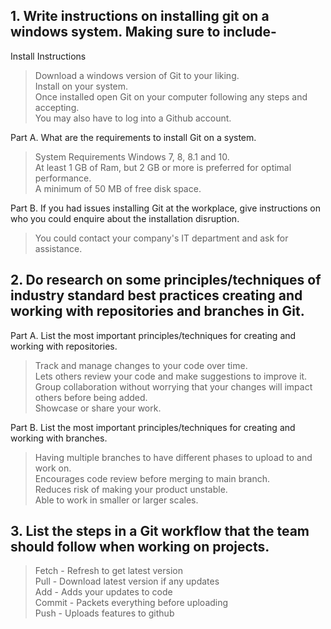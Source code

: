 ## 1. Write instructions on installing git on a windows system. Making sure to include- 

<p> Install Instructions </p>

>Download a windows version of Git to your liking.\
>Install on your system.\
>Once installed open Git on your computer following any steps and accepting.\
>You may also have to log into a Github account.

<p> Part A. What are the requirements to install Git on a system. </p>

>System Requirements
> Windows 7, 8, 8.1 and 10.\
> At least 1 GB of Ram, but 2 GB or more is preferred for optimal performance.\
> A minimum of 50 MB of free disk space.

<p> Part B. If you had issues installing Git at the workplace, give instructions on who you could enquire about the installation disruption. </p>

>You could contact your company's IT department and ask for assistance.

## 2. Do research on some principles/techniques of industry standard best practices creating and working with repositories and branches in Git.

<p> Part A. List the most important principles/techniques for creating and working with repositories. </p>

>Track and manage changes to your code over time. \
>Lets others review your code and make suggestions to improve it. \
>Group collaboration without worrying that your changes will impact others before being added. \
>Showcase or share your work.

<p> Part B. List the most important principles/techniques for creating and working with branches. </p>

>Having multiple branches to have different phases to upload to and work on. \
>Encourages code review before merging to main branch. \
>Reduces risk of making your product unstable. \
>Able to work in smaller or larger scales.

## 3. List the steps in a Git workflow that the team should follow when working on projects.

>Fetch - Refresh to get latest version \
>Pull - Download latest version if any updates\
>Add - Adds your updates to code\
>Commit - Packets everything before uploading\
>Push - Uploads features to github

